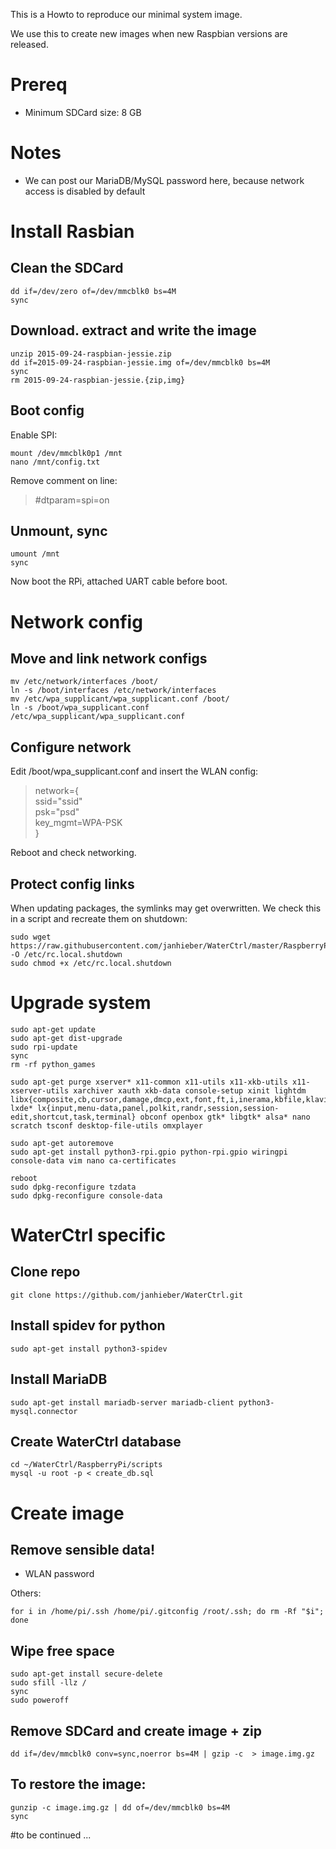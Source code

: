 This is a Howto to reproduce our minimal system image.

We use this to create new images when new Raspbian versions are released.

# Prereq
- Minimum SDCard size: 8 GB

# Notes
- We can post our MariaDB/MySQL password here, because network access is disabled by default

# Install Rasbian
## Clean the SDCard
```shell
dd if=/dev/zero of=/dev/mmcblk0 bs=4M
sync
```

## Download. extract and write the image
```shell
unzip 2015-09-24-raspbian-jessie.zip
dd if=2015-09-24-raspbian-jessie.img of=/dev/mmcblk0 bs=4M
sync
rm 2015-09-24-raspbian-jessie.{zip,img}
```

## Boot config
Enable SPI:
```shell
mount /dev/mmcblk0p1 /mnt
nano /mnt/config.txt
```
Remove comment on line:
>\#dtparam=spi=on

## Unmount, sync
```shell
umount /mnt
sync
```

Now boot the RPi, attached UART cable before boot.

# Network config
## Move and link network configs
```shell
mv /etc/network/interfaces /boot/
ln -s /boot/interfaces /etc/network/interfaces
mv /etc/wpa_supplicant/wpa_supplicant.conf /boot/
ln -s /boot/wpa_supplicant.conf /etc/wpa_supplicant/wpa_supplicant.conf
```

## Configure network
Edit /boot/wpa_supplicant.conf and insert the WLAN config:
>network={  
>  ssid="ssid"  
>  psk="psd"  
>  key_mgmt=WPA-PSK  
>}  

Reboot and check networking.

## Protect config links
When updating packages, the symlinks may get overwritten.
We check this in a script and recreate them on shutdown:
```shell
sudo wget https://raw.githubusercontent.com/janhieber/WaterCtrl/master/RaspberryPi/scripts/rc.local.shutdown -O /etc/rc.local.shutdown
sudo chmod +x /etc/rc.local.shutdown
```


# Upgrade system
```shell
sudo apt-get update
sudo apt-get dist-upgrade
sudo rpi-update
sync
rm -rf python_games

sudo apt-get purge xserver* x11-common x11-utils x11-xkb-utils x11-xserver-utils xarchiver xauth xkb-data console-setup xinit lightdm libx{composite,cb,cursor,damage,dmcp,ext,font,ft,i,inerama,kbfile,klavier,mu,pm,randr,render,res,t,xf86}* lxde* lx{input,menu-data,panel,polkit,randr,session,session-edit,shortcut,task,terminal} obconf openbox gtk* libgtk* alsa* nano scratch tsconf desktop-file-utils omxplayer

sudo apt-get autoremove
sudo apt-get install python3-rpi.gpio python-rpi.gpio wiringpi console-data vim nano ca-certificates

reboot
sudo dpkg-reconfigure tzdata
sudo dpkg-reconfigure console-data
```

# WaterCtrl specific
## Clone repo
```shell
git clone https://github.com/janhieber/WaterCtrl.git
```

## Install spidev for python
```shell
sudo apt-get install python3-spidev 
```
## Install MariaDB
```shell
sudo apt-get install mariadb-server mariadb-client python3-mysql.connector
```

## Create WaterCtrl database
```shell
cd ~/WaterCtrl/RaspberryPi/scripts
mysql -u root -p < create_db.sql
```




# Create image
## Remove sensible data!
- WLAN password

Others:
```shell
for i in /home/pi/.ssh /home/pi/.gitconfig /root/.ssh; do rm -Rf "$i"; done
```

## Wipe free space
```shell
sudo apt-get install secure-delete
sudo sfill -llz /
sync
sudo poweroff
```

## Remove SDCard and create image + zip
```shell
dd if=/dev/mmcblk0 conv=sync,noerror bs=4M | gzip -c  > image.img.gz
```

## To restore the image:
```shell
gunzip -c image.img.gz | dd of=/dev/mmcblk0 bs=4M
sync
```

#to be continued ...
